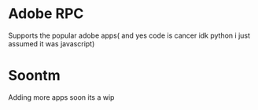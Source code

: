 # Adobe RPC 

Supports the popular adobe apps( and yes code is cancer idk python i just assumed it was javascript)

# Soontm
Adding more apps soon its a wip

